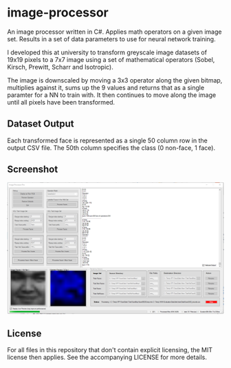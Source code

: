 # image-processor
An image processor written in C#. Applies math operators on a given image set. Results in a set of data parameters to use for neural network training.

I developed this at university to transform greyscale image datasets of 19x19 pixels to a 7x7 image using a set of mathematical operators (Sobel, Kirsch, Prewitt, Scharr and Isotropic).

The image is downscaled by moving a 3x3 operator along the given bitmap, multiplies against it, sums up the 9 values and returns that as a single paramter for a NN to train with. It then continues to move along the image until all pixels have been transformed.

## Dataset Output
Each transformed face is represented as a single 50 column row in the output CSV file. The 50th column specifies the class (0 non-face, 1 face).

## Screenshot
![alt gui](screenshot.png)

## License
For all files in this repository that don't contain explicit licensing, the MIT license then applies. See the accompanying LICENSE for more details.